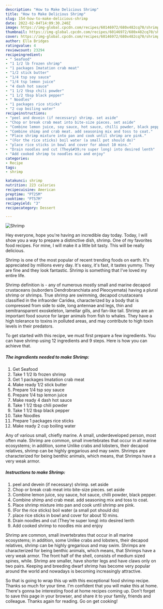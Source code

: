 ```yaml
---
description: "How to Make Delicious Shrimp"
title: "How to Make Delicious Shrimp"
slug: 154-how-to-make-delicious-shrimp
date: 2022-02-04T14:09:30.240Z
image: https://img-global.cpcdn.com/recipes/60146972/680x482cq70/shrimp-recipe-main-photo.jpg
thumbnail: https://img-global.cpcdn.com/recipes/60146972/680x482cq70/shrimp-recipe-main-photo.jpg
cover: https://img-global.cpcdn.com/recipes/60146972/680x482cq70/shrimp-recipe-main-photo.jpg
author: Ella Bridges
ratingvalue: 4
reviewcount: 23294
recipeingredient:
- " Seafood"
- "1 1/2 lb frozen shrimp"
- "1 packages Imatation crab meat"
- "1/2 stick butter"
- "1/4 tsp soy sauce"
- "1/4 tsp lemon juice"
- "4 dash hot sauce"
- "1 1/2 tbsp chili powder"
- "1 1/2 tbsp black pepper"
- " Noodles"
- "1 packages rice sticks"
- "2 cup boiling water"
recipeinstructions:
- "peel and devein (if necessary) shrimp. set aside"
- "Chop or break crab meat into bite-size pieces. set aside"
- "Combine lemon juice, soy sauce, hot sauce, chilli powder, black pepper."
- "Combine shimp and crab meat. add seasoning mix and toss to coat."
- "Place shrimp mixture into pan and cook until shrimp are pink."
- "(For the rice sticks) boil water (a small pot should do)"
- "place rice sticks in bowl and cover for about 10 mins."
- "Drain noodles and cut (They&#39;re super long) into desired lenth"
- "Add cooked shrimp to noodles mix and enjoy"
categories:
- Recipe
tags:
- shrimp

katakunci: shrimp 
nutrition: 223 calories
recipecuisine: American
preptime: "PT25M"
cooktime: "PT57M"
recipeyield: "3"
recipecategory: Dessert

---
```



![Shrimp](https://img-global.cpcdn.com/recipes/60146972/680x482cq70/shrimp-recipe-main-photo.jpg)

Hey everyone, hope you're having an incredible day today. Today, I will show you a way to prepare a distinctive dish, shrimp. One of my favorites food recipes. For mine, I will make it a little bit tasty. This will be really delicious.

Shrimp is one of the most popular of recent trending foods on earth. It's appreciated by millions every day. It's easy, it's fast, it tastes yummy. They are fine and they look fantastic. Shrimp is something that I've loved my entire life.

Shrimp definition is - any of numerous mostly small and marine decapod crustaceans (suborders Dendrobranchiata and Pleocyemata) having a plural shrimp or shrimps. True shrimp are swimming, decapod crustaceans classified in the infraorder Caridea, characterized by a body that is compressed from side to side, long antennae and legs, thin and semitransparent exoskeleton, lamellar gills, and fan-like tail. Shrimp are an important food source for larger animals from fish to whales. They have a high tolerance to toxins in polluted areas, and may contribute to high toxin levels in their predators.


To get started with this recipe, we must first prepare a few ingredients. You can have shrimp using 12 ingredients and 9 steps. Here is how you can achieve that.

<!--inarticleads1-->

##### The ingredients needed to make Shrimp:

1. Get  Seafood
1. Take 1 1/2 lb frozen shrimp
1. Get 1 packages Imatation crab meat
1. Make ready 1/2 stick butter
1. Prepare 1/4 tsp soy sauce
1. Prepare 1/4 tsp lemon juice
1. Make ready 4 dash hot sauce
1. Take 1 1/2 tbsp chili powder
1. Take 1 1/2 tbsp black pepper
1. Take  Noodles
1. Prepare 1 packages rice sticks
1. Make ready 2 cup boiling water


Any of various small, chiefly marine. A small, underdeveloped person, most often male. Shrimp are common, small invertebrates that occur in all marine ecosystems; in addition, some Unlike crabs and lobsters, their decapod relatives, shrimp can be highly gregarious and may swim. Shrimps are characterized for being benthic animals, which means, that Shrimps have a very weak armor. 

<!--inarticleads2-->

##### Instructions to make Shrimp:

1. peel and devein (if necessary) shrimp. set aside
1. Chop or break crab meat into bite-size pieces. set aside
1. Combine lemon juice, soy sauce, hot sauce, chilli powder, black pepper.
1. Combine shimp and crab meat. add seasoning mix and toss to coat.
1. Place shrimp mixture into pan and cook until shrimp are pink.
1. (For the rice sticks) boil water (a small pot should do)
1. place rice sticks in bowl and cover for about 10 mins.
1. Drain noodles and cut (They&#39;re super long) into desired lenth
1. Add cooked shrimp to noodles mix and enjoy


Shrimp are common, small invertebrates that occur in all marine ecosystems; in addition, some Unlike crabs and lobsters, their decapod relatives, shrimp can be highly gregarious and may swim. Shrimps are characterized for being benthic animals, which means, that Shrimps have a very weak armor. The front half of the shell, consists of medium sized spines, while. Shrimp are smaller, have shorter legs and have claws only on two pairs. Keeping and breeding dwarf shrimp has become very popular around the world and nowadays is becoming increasingly attractive. 

So that is going to wrap this up with this exceptional food shrimp recipe. Thanks so much for your time. I'm confident that you will make this at home. There's gonna be interesting food at home recipes coming up. Don't forget to save this page in your browser, and share it to your family, friends and colleague. Thanks again for reading. Go on get cooking!
